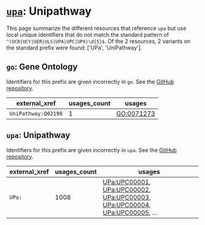 # [`upa`](https://bioregistry.io/upa): Unipathway

This page summarize the different resources that reference `upa`
but use local unique identifiers that do not match the standard pattern of
`^(UCR|UCY|UER|ULS|UPA|UPC|UPX)\d{5}$`. Of the 2 resources,
2 variants on the standard prefix were found: ['UPa', 'UniPathway'].

## `go`: Gene Ontology

Identifiers for this prefix are given incorrectly in `go`. See the [GitHub repository](https://github.com/geneontology/go-ontology).

| external_xref       |   usages_count | usages                                                  |
|---------------------|----------------|---------------------------------------------------------|
| `UniPathway:Q02198` |              1 | [GO:0071273](http://purl.obolibrary.org/obo/GO_0071273) |

## `upa`: Unipathway

Identifiers for this prefix are given incorrectly in `upa`. See the [GitHub repository](https://github.com/geneontology/unipathway).

| external_xref   |   usages_count | usages                                                                                                                                                                                                                                                                                                               |
|-----------------|----------------|----------------------------------------------------------------------------------------------------------------------------------------------------------------------------------------------------------------------------------------------------------------------------------------------------------------------|
| `UPa:`          |           1008 | [UPa:UPC00001](http://purl.obolibrary.org/obo/UPa_UPC00001), [UPa:UPC00002](http://purl.obolibrary.org/obo/UPa_UPC00002), [UPa:UPC00003](http://purl.obolibrary.org/obo/UPa_UPC00003), [UPa:UPC00004](http://purl.obolibrary.org/obo/UPa_UPC00004), [UPa:UPC00005](http://purl.obolibrary.org/obo/UPa_UPC00005), ... |

